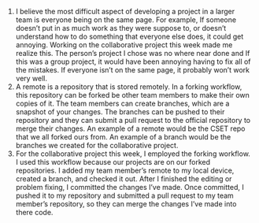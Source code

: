 1. I believe the most difficult aspect of developing a project in a larger team is everyone being on the same page. For example, If someone doesn’t put in as much work as they were suppose to, or doesn’t understand how to do something that everyone else does, it could get annoying. Working on the collaborative project this week made me realize this. The person’s project I chose was no where near done and If this was a group project, it would have been annoying having to fix all of the mistakes. If everyone isn’t on the same page, it probably won’t work very well.
2. A remote is a repository that is stored remotely. In a forking workflow, this repository can be forked be other team members to make their own copies of it. The team members can create branches, which are a snapshot of your changes. The branches can be pushed to their repository and they can submit a pull request to the official repository to merge their changes. An example of a remote would be the CSET repo that we all forked ours from. An example of a branch would be the branches we created for the collaborative project.
3. For the collaborative project this week, I employed the forking workflow. I used this workflow because our projects are on our forked repositories. I added my team member’s remote to my local device, created a branch, and checked it out. After I finished the editing or problem fixing, I committed the changes I’ve made. Once committed, I pushed it to my repository and submitted a pull request to my team member’s repository, so they can merge the changes I’ve made into there code.
